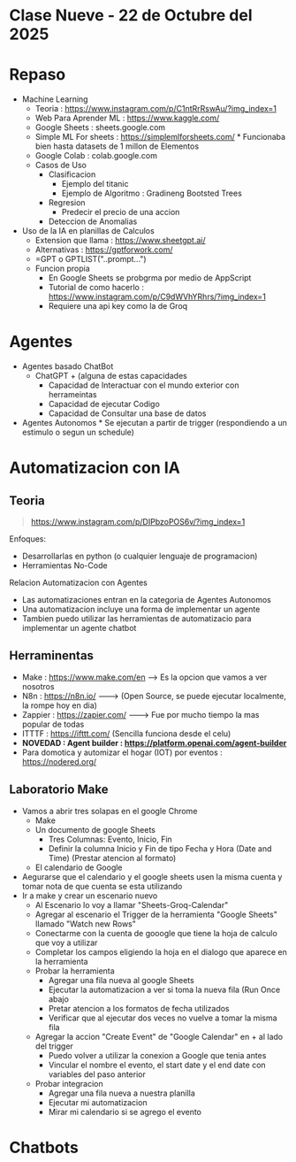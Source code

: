# Clase Nueve - 22 de Octubre del 2025

# Repaso 

* Machine Learning
  * Teoria : https://www.instagram.com/p/C1ntRrRswAu/?img_index=1
  * Web Para Aprender ML : https://www.kaggle.com/
  * Google Sheets : sheets.google.com
  * Simple ML For sheets : https://simplemlforsheets.com/
        * Funcionaba bien hasta datasets de 1 millon de Elementos
  * Google Colab : colab.google.com  
  * Casos de Uso
       * Clasificacion
           * Ejemplo del titanic
           * Ejemplo de Algoritmo : Gradineng Bootsted Trees
       * Regresion
           * Predecir el precio de una accion
       * Deteccion de Anomalias
* Uso de la IA en planillas de Calculos
  * Extension que llama : https://www.sheetgpt.ai/
  * Alternativas : https://gptforwork.com/
  * =GPT o GPTLIST("..prompt...")
  * Funcion propia
    * En Google Sheets se probgrma por medio de AppScript
    * Tutorial de como hacerlo : https://www.instagram.com/p/C9dWVhYRhrs/?img_index=1
    * Requiere una api key como la de Groq

# Agentes

* Agentes basado ChatBot
   * ChatGPT + (alguna de estas capacidades
      * Capacidad de Interactuar con el mundo exterior con herrameintas
      * Capacidad de ejecutar Codigo
      * Capacidad de Consultar una base de datos 
* Agentes Autonomos
      * Se ejecutan a partir de trigger (respondiendo a un estimulo o segun un schedule)
  
# Automatizacion con IA

## Teoria

> https://www.instagram.com/p/DIPbzoPOS6v/?img_index=1

Enfoques:
* Desarrollarlas en python (o cualquier lenguaje de programacion)
* Herramientas No-Code

Relacion Automatizacion con Agentes
* Las automatizaciones entran en la categoria de Agentes Autonomos
* Una automatizacion incluye una forma de implementar un agente
* Tambien puedo utilizar las herramientas de automatizacio para implementar un agente chatbot

## Herraminentas

* Make : https://www.make.com/en  --> Es la opcion que vamos a ver nosotros
* N8n : https://n8n.io/   --->  (Open Source, se puede ejecutar localmente, la rompe hoy en dia)
* Zappier : https://zapier.com/  ---> Fue por mucho tiempo la mas popular de todas
* ITTTF : https://ifttt.com/ (Sencilla funciona desde el celu)
* **NOVEDAD : Agent builder : https://platform.openai.com/agent-builder**
* Para domotica y automizar el hogar (IOT) por eventos : https://nodered.org/

## Laboratorio Make 

* Vamos a abrir tres solapas en el google Chrome
   * Make
   * Un documento de google Sheets
       * Tres Columnas: Evento, Inicio, Fin
       * Definir la columna Inicio y Fin de tipo Fecha y Hora (Date and Time) (Prestar atencion al formato)
   * El calendario de Google
* Aegurarse que el calendario y el google sheets usen la misma cuenta y tomar nota de que cuenta se esta utilizando
* Ir a make y crear un escenario nuevo
    * Al Escenario lo voy a llamar "Sheets-Groq-Calendar"
    * Agregar al escenario el Trigger de la herramienta "Google Sheets" llamado "Watch new Rows"
    * Conectarme con la cuenta de gooogle que tiene la hoja de calculo que voy a utilizar
    * Completar los campos eligiendo la hoja en el dialogo que aparece en la herramienta
    * Probar la herramienta
        * Agregar una fila nueva al google Sheets
        * Ejecutar la automatizacion a ver si toma la nueva fila (Run Once abajo
        * Pretar atencion a los formatos de fecha utilizados
        * Verificar que al ejecutar dos veces no vuelve a tomar la misma fila
    * Agregar la accion "Create Event" de "Google Calendar" en + al lado del trigger
       * Puedo volver a utilizar la conexion a Google que tenia antes
       * Vincular el nombre el evento, el start date y el end date con variables del paso anterior
    * Probar integracion
       * Agregar una fila nueva a nuestra planilla
       * Ejecutar mi automatizacion
       * Mirar mi calendario si se agrego el evento

# Chatbots
